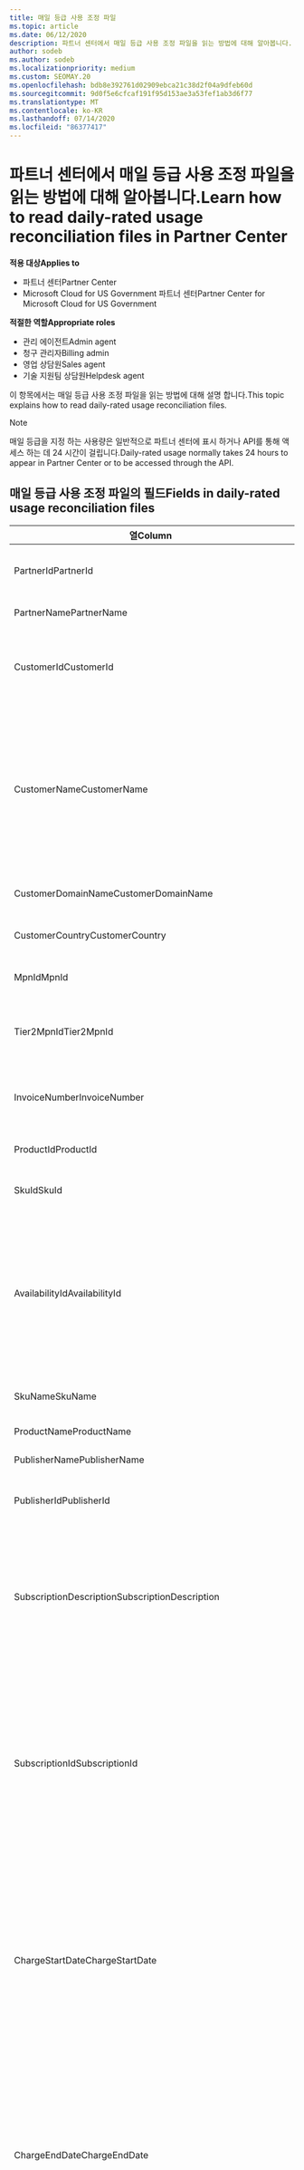 ```yaml
---
title: 매일 등급 사용 조정 파일
ms.topic: article
ms.date: 06/12/2020
description: 파트너 센터에서 매일 등급 사용 조정 파일을 읽는 방법에 대해 알아봅니다.
author: sodeb
ms.author: sodeb
ms.localizationpriority: medium
ms.custom: SEOMAY.20
ms.openlocfilehash: bdb8e392761d02909ebca21c38d2f04a9dfeb60d
ms.sourcegitcommit: 9d0f5e6cfcaf191f95d153ae3a53fef1ab3d6f77
ms.translationtype: MT
ms.contentlocale: ko-KR
ms.lasthandoff: 07/14/2020
ms.locfileid: "86377417"
---
```

# <a name="learn-how-to-read-daily-rated-usage-reconciliation-files-in-partner-center"></a><span data-ttu-id="b0ee6-103">파트너 센터에서 매일 등급 사용 조정 파일을 읽는 방법에 대해 알아봅니다.</span><span class="sxs-lookup"><span data-stu-id="b0ee6-103">Learn how to read daily-rated usage reconciliation files in Partner Center</span></span>

<span data-ttu-id="b0ee6-104">**적용 대상**</span><span class="sxs-lookup"><span data-stu-id="b0ee6-104">**Applies to**</span></span>

- <span data-ttu-id="b0ee6-105">파트너 센터</span><span class="sxs-lookup"><span data-stu-id="b0ee6-105">Partner Center</span></span>
- <span data-ttu-id="b0ee6-106">Microsoft Cloud for US Government 파트너 센터</span><span class="sxs-lookup"><span data-stu-id="b0ee6-106">Partner Center for Microsoft Cloud for US Government</span></span>

<span data-ttu-id="b0ee6-107">**적절한 역할**</span><span class="sxs-lookup"><span data-stu-id="b0ee6-107">**Appropriate roles**</span></span>

- <span data-ttu-id="b0ee6-108">관리 에이전트</span><span class="sxs-lookup"><span data-stu-id="b0ee6-108">Admin agent</span></span>
- <span data-ttu-id="b0ee6-109">청구 관리자</span><span class="sxs-lookup"><span data-stu-id="b0ee6-109">Billing admin</span></span>
- <span data-ttu-id="b0ee6-110">영업 상담원</span><span class="sxs-lookup"><span data-stu-id="b0ee6-110">Sales agent</span></span>
- <span data-ttu-id="b0ee6-111">기술 지원팀 상담원</span><span class="sxs-lookup"><span data-stu-id="b0ee6-111">Helpdesk agent</span></span>

<span data-ttu-id="b0ee6-112">이 항목에서는 매일 등급 사용 조정 파일을 읽는 방법에 대해 설명 합니다.</span><span class="sxs-lookup"><span data-stu-id="b0ee6-112">This topic explains how to read daily-rated usage reconciliation files.</span></span>

>[!NOTE]
><span data-ttu-id="b0ee6-113">매일 등급을 지정 하는 사용량은 일반적으로 파트너 센터에 표시 하거나 API를 통해 액세스 하는 데 24 시간이 걸립니다.</span><span class="sxs-lookup"><span data-stu-id="b0ee6-113">Daily-rated usage normally takes 24 hours to appear in Partner Center or to be accessed through the API.</span></span>

## <a name="fields-in-daily-rated-usage-reconciliation-files"></a><span data-ttu-id="b0ee6-114">매일 등급 사용 조정 파일의 필드</span><span class="sxs-lookup"><span data-stu-id="b0ee6-114">Fields in daily-rated usage reconciliation files</span></span>

| <span data-ttu-id="b0ee6-115">열</span><span class="sxs-lookup"><span data-stu-id="b0ee6-115">Column</span></span> | <span data-ttu-id="b0ee6-116">Description</span><span class="sxs-lookup"><span data-stu-id="b0ee6-116">Description</span></span> |
| ------ | ----------- |
| <span data-ttu-id="b0ee6-117">PartnerId</span><span class="sxs-lookup"><span data-stu-id="b0ee6-117">PartnerId</span></span> | <span data-ttu-id="b0ee6-118">GUID 형식의 파트너 식별자입니다.</span><span class="sxs-lookup"><span data-stu-id="b0ee6-118">Partner identifier in GUID format.</span></span> |
| <span data-ttu-id="b0ee6-119">PartnerName</span><span class="sxs-lookup"><span data-stu-id="b0ee6-119">PartnerName</span></span> | <span data-ttu-id="b0ee6-120">파트너 이름입니다.</span><span class="sxs-lookup"><span data-stu-id="b0ee6-120">Partner name.</span></span> |
| <span data-ttu-id="b0ee6-121">CustomerId</span><span class="sxs-lookup"><span data-stu-id="b0ee6-121">CustomerId</span></span> | <span data-ttu-id="b0ee6-122">GUID 형식의 고객에 대 한 고유한 Microsoft 식별자입니다.</span><span class="sxs-lookup"><span data-stu-id="b0ee6-122">Unique Microsoft identifier for the customer in GUID format.</span></span> |
| <span data-ttu-id="b0ee6-123">CustomerName</span><span class="sxs-lookup"><span data-stu-id="b0ee6-123">CustomerName</span></span> | <span data-ttu-id="b0ee6-124">파트너 센터에 보고된 고객의 조직 이름입니다.</span><span class="sxs-lookup"><span data-stu-id="b0ee6-124">Customer's organization name as reported in Partner Center.</span></span> <span data-ttu-id="b0ee6-125">*이 열은 시스템 정보를 사용 하 여 송장을 조정 하는 데 매우 중요 합니다.*</span><span class="sxs-lookup"><span data-stu-id="b0ee6-125">*This column is very important for reconciling the invoice with your system information.*</span></span> |
| <span data-ttu-id="b0ee6-126">CustomerDomainName</span><span class="sxs-lookup"><span data-stu-id="b0ee6-126">CustomerDomainName</span></span> | <span data-ttu-id="b0ee6-127">고객의 도메인 이름입니다.</span><span class="sxs-lookup"><span data-stu-id="b0ee6-127">The customer's domain name.</span></span> |
| <span data-ttu-id="b0ee6-128">CustomerCountry</span><span class="sxs-lookup"><span data-stu-id="b0ee6-128">CustomerCountry</span></span> | <span data-ttu-id="b0ee6-129">고객이 있는 국가입니다.</span><span class="sxs-lookup"><span data-stu-id="b0ee6-129">The country in which the customer is located.</span></span> |
| <span data-ttu-id="b0ee6-130">MpnId</span><span class="sxs-lookup"><span data-stu-id="b0ee6-130">MpnId</span></span> | <span data-ttu-id="b0ee6-131">CSP 파트너의 MPN 식별자입니다.</span><span class="sxs-lookup"><span data-stu-id="b0ee6-131">MPN identifier of the CSP partner.</span></span> |
| <span data-ttu-id="b0ee6-132">Tier2MpnId</span><span class="sxs-lookup"><span data-stu-id="b0ee6-132">Tier2MpnId</span></span> | <span data-ttu-id="b0ee6-133">구독에 대 한 레코드 대리점의 MPN 식별자입니다.</span><span class="sxs-lookup"><span data-stu-id="b0ee6-133">MPN identifier of the reseller of record for the subscription.</span></span> |
| <span data-ttu-id="b0ee6-134">InvoiceNumber</span><span class="sxs-lookup"><span data-stu-id="b0ee6-134">InvoiceNumber</span></span> | <span data-ttu-id="b0ee6-135">지정된 거래가 표시되는 청구서 번호입니다.</span><span class="sxs-lookup"><span data-stu-id="b0ee6-135">Invoice number where the specified transaction appears.</span></span> |
| <span data-ttu-id="b0ee6-136">ProductId</span><span class="sxs-lookup"><span data-stu-id="b0ee6-136">ProductId</span></span> | <span data-ttu-id="b0ee6-137">제품의 식별자입니다.</span><span class="sxs-lookup"><span data-stu-id="b0ee6-137">The identifier for the product.</span></span> |
| <span data-ttu-id="b0ee6-138">SkuId</span><span class="sxs-lookup"><span data-stu-id="b0ee6-138">SkuId</span></span> | <span data-ttu-id="b0ee6-139">특정 SKU에 대 한 식별자입니다.</span><span class="sxs-lookup"><span data-stu-id="b0ee6-139">The identifier for a particular SKU.</span></span> |
| <span data-ttu-id="b0ee6-140">AvailabilityId</span><span class="sxs-lookup"><span data-stu-id="b0ee6-140">AvailabilityId</span></span> | <span data-ttu-id="b0ee6-141">특정 SKU의 가용성에 대 한 식별자입니다.</span><span class="sxs-lookup"><span data-stu-id="b0ee6-141">The identifier for a particular SKU's availability.</span></span> <span data-ttu-id="b0ee6-142">지정 된 국가, 통화, 산업 부문 등에서 SKU를 구매할 수 있는지 여부를 표시 합니다.</span><span class="sxs-lookup"><span data-stu-id="b0ee6-142">This shows whether the SKU is available for purchase in the given country, currency, industry segment, etc.</span></span> |
| <span data-ttu-id="b0ee6-143">SkuName</span><span class="sxs-lookup"><span data-stu-id="b0ee6-143">SkuName</span></span> | <span data-ttu-id="b0ee6-144">특정 SKU의 제목입니다.</span><span class="sxs-lookup"><span data-stu-id="b0ee6-144">The title for a particular SKU.</span></span> |
| <span data-ttu-id="b0ee6-145">ProductName</span><span class="sxs-lookup"><span data-stu-id="b0ee6-145">ProductName</span></span> | <span data-ttu-id="b0ee6-146">제품의 이름입니다.</span><span class="sxs-lookup"><span data-stu-id="b0ee6-146">The name of the product.</span></span> |
| <span data-ttu-id="b0ee6-147">PublisherName</span><span class="sxs-lookup"><span data-stu-id="b0ee6-147">PublisherName</span></span> | <span data-ttu-id="b0ee6-148">게시자 이름입니다.</span><span class="sxs-lookup"><span data-stu-id="b0ee6-148">The name of the publisher.</span></span> |
| <span data-ttu-id="b0ee6-149">PublisherId</span><span class="sxs-lookup"><span data-stu-id="b0ee6-149">PublisherId</span></span> | <span data-ttu-id="b0ee6-150">GUID 형식의 게시자 식별자입니다.</span><span class="sxs-lookup"><span data-stu-id="b0ee6-150">The identifier of the publisher in GUID format.</span></span> |
| <span data-ttu-id="b0ee6-151">SubscriptionDescription</span><span class="sxs-lookup"><span data-stu-id="b0ee6-151">SubscriptionDescription</span></span> | <span data-ttu-id="b0ee6-152">가격 목록에 정의 된 대로 고객이 구매한 서비스 제공 서비스의 이름입니다.</span><span class="sxs-lookup"><span data-stu-id="b0ee6-152">The name of the service offering purchased by the customer, as defined in the price list.</span></span> <span data-ttu-id="b0ee6-153">이는 **OfferName**에 대 한 동일한 필드입니다.</span><span class="sxs-lookup"><span data-stu-id="b0ee6-153">(This is an identical field to **OfferName**).</span></span> |
| <span data-ttu-id="b0ee6-154">SubscriptionId</span><span class="sxs-lookup"><span data-stu-id="b0ee6-154">SubscriptionId</span></span> | <span data-ttu-id="b0ee6-155">Microsoft 청구 플랫폼에서 사용되는 구독의 고유 식별자입니다.</span><span class="sxs-lookup"><span data-stu-id="b0ee6-155">Unique identifier for a subscription in the Microsoft billing platform.</span></span> <span data-ttu-id="b0ee6-156">조정에 사용 되지 않습니다.</span><span class="sxs-lookup"><span data-stu-id="b0ee6-156">Not used for reconciliation.</span></span> <span data-ttu-id="b0ee6-157">*이 식별자는 파트너 관리 콘솔의 **구독 ID** 와 동일 하지 않습니다.*</span><span class="sxs-lookup"><span data-stu-id="b0ee6-157">*This identifier is not the same as the **Subscription ID** on the partner admin console.*</span></span> |
| <span data-ttu-id="b0ee6-158">ChargeStartDate</span><span class="sxs-lookup"><span data-stu-id="b0ee6-158">ChargeStartDate</span></span> | <span data-ttu-id="b0ee6-159">청구 주기의 시작 날짜입니다 (이전 청구 주기에서 이전에 청구 되지 않은 잠재 사용량 데이터의 날짜를 제시 하는 경우 제외).</span><span class="sxs-lookup"><span data-stu-id="b0ee6-159">Start date of the billing cycle (except when presenting dates of previously uncharged latent usage data from the previous billing cycle).</span></span> <span data-ttu-id="b0ee6-160">시간은 항상 하루의 시작인 0:00입니다.</span><span class="sxs-lookup"><span data-stu-id="b0ee6-160">The time is always the beginning of the day, 0:00.</span></span> |
| <span data-ttu-id="b0ee6-161">ChargeEndDate</span><span class="sxs-lookup"><span data-stu-id="b0ee6-161">ChargeEndDate</span></span> | <span data-ttu-id="b0ee6-162">청구 주기의 종료 날짜입니다 (이전 청구 주기에서 이전에 청구 되지 않은 잠재 사용량 데이터의 날짜를 제시 하는 경우 제외).</span><span class="sxs-lookup"><span data-stu-id="b0ee6-162">End date of billing cycle (except when presenting dates of previously uncharged latent usage data from the previous billing cycle).</span></span> <span data-ttu-id="b0ee6-163">시간은 항상 일의 끝 인 23:59입니다.</span><span class="sxs-lookup"><span data-stu-id="b0ee6-163">The time is always the end of the day, 23:59.</span></span> |
| <span data-ttu-id="b0ee6-164">UsageDate</span><span class="sxs-lookup"><span data-stu-id="b0ee6-164">UsageDate</span></span> | <span data-ttu-id="b0ee6-165">서비스 사용 날짜입니다.</span><span class="sxs-lookup"><span data-stu-id="b0ee6-165">Date of service usage.</span></span> |
| <span data-ttu-id="b0ee6-166">MeterType</span><span class="sxs-lookup"><span data-stu-id="b0ee6-166">MeterType</span></span> | <span data-ttu-id="b0ee6-167">측정기의 유형입니다.</span><span class="sxs-lookup"><span data-stu-id="b0ee6-167">The type of meter.</span></span> |
| <span data-ttu-id="b0ee6-168">MeterCategory</span><span class="sxs-lookup"><span data-stu-id="b0ee6-168">MeterCategory</span></span> | <span data-ttu-id="b0ee6-169">사용에 대한 최상위 서비스입니다.</span><span class="sxs-lookup"><span data-stu-id="b0ee6-169">The top-level service for the usage.</span></span> |
| <span data-ttu-id="b0ee6-170">MeterId</span><span class="sxs-lookup"><span data-stu-id="b0ee6-170">MeterId</span></span> | <span data-ttu-id="b0ee6-171">사용 되는 측정기의 식별자입니다.</span><span class="sxs-lookup"><span data-stu-id="b0ee6-171">The identifier for the meter being used.</span></span> |
| <span data-ttu-id="b0ee6-172">MeterSubCategory</span><span class="sxs-lookup"><span data-stu-id="b0ee6-172">MeterSubCategory</span></span> | <span data-ttu-id="b0ee6-173">요금에 영향을 줄 수 있는 Azure 서비스의 유형입니다.</span><span class="sxs-lookup"><span data-stu-id="b0ee6-173">The type of Azure service, which can affect the rate.</span></span> |
| <span data-ttu-id="b0ee6-174">MeterName</span><span class="sxs-lookup"><span data-stu-id="b0ee6-174">MeterName</span></span> | <span data-ttu-id="b0ee6-175">사용 되는 측정기에 대 한 측정 단위입니다.</span><span class="sxs-lookup"><span data-stu-id="b0ee6-175">The unit of measure for the meter being consumed.</span></span> |
| <span data-ttu-id="b0ee6-176">MeterRegion</span><span class="sxs-lookup"><span data-stu-id="b0ee6-176">MeterRegion</span></span> | <span data-ttu-id="b0ee6-177">이 열은 해당 지역 내에서 서비스에 대 한 데이터 센터의 위치를 식별 하 고 해당 위치를 채웁니다.</span><span class="sxs-lookup"><span data-stu-id="b0ee6-177">This column identifies the location of a data center within the region for services where this is applicable and populated.</span></span> |
| <span data-ttu-id="b0ee6-178">단위</span><span class="sxs-lookup"><span data-stu-id="b0ee6-178">Unit</span></span> | <span data-ttu-id="b0ee6-179">리소스 **이름의**단위입니다.</span><span class="sxs-lookup"><span data-stu-id="b0ee6-179">The unit of the resource **Name**.</span></span> |
| <span data-ttu-id="b0ee6-180">ResourceLocation</span><span class="sxs-lookup"><span data-stu-id="b0ee6-180">ResourceLocation</span></span> | <span data-ttu-id="b0ee6-181">측정기가 실행 되 고 있는 데이터 센터입니다.</span><span class="sxs-lookup"><span data-stu-id="b0ee6-181">The data center where the meter is running.</span></span> |
| <span data-ttu-id="b0ee6-182">ConsumedService</span><span class="sxs-lookup"><span data-stu-id="b0ee6-182">ConsumedService</span></span> | <span data-ttu-id="b0ee6-183">사용한 Azure 플랫폼 서비스입니다.</span><span class="sxs-lookup"><span data-stu-id="b0ee6-183">The Azure platform service that you used.</span></span> |
| <span data-ttu-id="b0ee6-184">ResourceGroup</span><span class="sxs-lookup"><span data-stu-id="b0ee6-184">ResourceGroup</span></span> | <span data-ttu-id="b0ee6-185">Azure 솔루션에 관련 된 리소스를 보유 하는 컨테이너를 나타냅니다.</span><span class="sxs-lookup"><span data-stu-id="b0ee6-185">Represents a container that holds related resources for an Azure solution.</span></span> |
| <span data-ttu-id="b0ee6-186">ResourceURI</span><span class="sxs-lookup"><span data-stu-id="b0ee6-186">ResourceURI</span></span> | <span data-ttu-id="b0ee6-187">사용 되는 리소스의 URI입니다.</span><span class="sxs-lookup"><span data-stu-id="b0ee6-187">The URI of the resource being used.</span></span> |
| <span data-ttu-id="b0ee6-188">ChargeType</span><span class="sxs-lookup"><span data-stu-id="b0ee6-188">ChargeType</span></span> | <span data-ttu-id="b0ee6-189">요금 또는 조정의 유형입니다.</span><span class="sxs-lookup"><span data-stu-id="b0ee6-189">The type of charge or adjustment.</span></span>  |
| <span data-ttu-id="b0ee6-190">UnitPrice</span><span class="sxs-lookup"><span data-stu-id="b0ee6-190">UnitPrice</span></span> | <span data-ttu-id="b0ee6-191">구매 시 가격 목록에 게시 된 라이선스 당 가격입니다.</span><span class="sxs-lookup"><span data-stu-id="b0ee6-191">Price per license, as published in the price list at the time of purchase.</span></span> <span data-ttu-id="b0ee6-192">조정 하는 동안이 가격이 청구 시스템에 저장 된 정보와 일치 하는지 확인 합니다.</span><span class="sxs-lookup"><span data-stu-id="b0ee6-192">Make sure this price matches the information stored in your billing system during reconciliation.</span></span> |
| <span data-ttu-id="b0ee6-193">수량</span><span class="sxs-lookup"><span data-stu-id="b0ee6-193">Quantity</span></span> | <span data-ttu-id="b0ee6-194">라이선스의 수입니다.</span><span class="sxs-lookup"><span data-stu-id="b0ee6-194">Number of licenses.</span></span> <span data-ttu-id="b0ee6-195">조정 하는 동안이 가격이 청구 시스템에 저장 된 정보와 일치 하는지 확인 합니다.</span><span class="sxs-lookup"><span data-stu-id="b0ee6-195">Make sure this price matches the information stored in your billing system during reconciliation.</span></span> |
| <span data-ttu-id="b0ee6-196">(Unittype.pixel)</span><span class="sxs-lookup"><span data-stu-id="b0ee6-196">UnitType</span></span> | <span data-ttu-id="b0ee6-197">미터의 요금이 청구 되는 단위 유형입니다.</span><span class="sxs-lookup"><span data-stu-id="b0ee6-197">The type of unit the meter is charged in.</span></span>  |
| <span data-ttu-id="b0ee6-198">BillingPreTaxTotal</span><span class="sxs-lookup"><span data-stu-id="b0ee6-198">BillingPreTaxTotal</span></span> | <span data-ttu-id="b0ee6-199">세금 전 총 청구 금액입니다.</span><span class="sxs-lookup"><span data-stu-id="b0ee6-199">Total billing amount before taxes.</span></span> |
| <span data-ttu-id="b0ee6-200">BillingCurrency</span><span class="sxs-lookup"><span data-stu-id="b0ee6-200">BillingCurrency</span></span> | <span data-ttu-id="b0ee6-201">고객 지역의 통화입니다.</span><span class="sxs-lookup"><span data-stu-id="b0ee6-201">The currency in the customer's geographic region.</span></span> |
| <span data-ttu-id="b0ee6-202">PricingPreTaxTotal</span><span class="sxs-lookup"><span data-stu-id="b0ee6-202">PricingPreTaxTotal</span></span> | <span data-ttu-id="b0ee6-203">세금이 추가 되기 전의 가격 책정입니다.</span><span class="sxs-lookup"><span data-stu-id="b0ee6-203">The pricing before taxes are added.</span></span> |
| <span data-ttu-id="b0ee6-204">PricingCurrency</span><span class="sxs-lookup"><span data-stu-id="b0ee6-204">PricingCurrency</span></span> | <span data-ttu-id="b0ee6-205">가격표의 통화입니다.</span><span class="sxs-lookup"><span data-stu-id="b0ee6-205">The currency in the price list.</span></span> |
| <span data-ttu-id="b0ee6-206">ServiceInfo1</span><span class="sxs-lookup"><span data-stu-id="b0ee6-206">ServiceInfo1</span></span> | <span data-ttu-id="b0ee6-207">지정 된 날짜에 프로 비전 되 고 사용 된 Service Bus 연결의 수입니다.</span><span class="sxs-lookup"><span data-stu-id="b0ee6-207">The number of Service Bus connections that were provisioned and utilized on a given day.</span></span> |
| <span data-ttu-id="b0ee6-208">ServiceInfo2</span><span class="sxs-lookup"><span data-stu-id="b0ee6-208">ServiceInfo2</span></span> | <span data-ttu-id="b0ee6-209">선택적 서비스 특정 메타 데이터를 캡처하는 레거시 필드입니다.</span><span class="sxs-lookup"><span data-stu-id="b0ee6-209">A legacy field that captures optional service-specific metadata.</span></span> |
| <span data-ttu-id="b0ee6-210">Tags</span><span class="sxs-lookup"><span data-stu-id="b0ee6-210">Tags</span></span> | <span data-ttu-id="b0ee6-211">사용자가 설정 하는 Azure 리소스의 논리적 구성을 나타냅니다.</span><span class="sxs-lookup"><span data-stu-id="b0ee6-211">Represents a logical organization of Azure resources set by the user.</span></span> |
| <span data-ttu-id="b0ee6-212">AdditionalInfo</span><span class="sxs-lookup"><span data-stu-id="b0ee6-212">AdditionalInfo</span></span> | <span data-ttu-id="b0ee6-213">다른 열에서 다루지 않은 추가 정보입니다.</span><span class="sxs-lookup"><span data-stu-id="b0ee6-213">Any additional information not covered in other columns.</span></span> |
| <span data-ttu-id="b0ee6-214">EffectiveUnitPrice</span><span class="sxs-lookup"><span data-stu-id="b0ee6-214">EffectiveUnitPrice</span></span> | <span data-ttu-id="b0ee6-215">할인, 획득 크레딧을 비롯 하 여 단위당 청구 되는 실제 값입니다.</span><span class="sxs-lookup"><span data-stu-id="b0ee6-215">The actual value charged per unit, including any discounts, earned credit, etc.</span></span> |
| <span data-ttu-id="b0ee6-216">PCToBCExchangeRate</span><span class="sxs-lookup"><span data-stu-id="b0ee6-216">PCToBCExchangeRate</span></span> | <span data-ttu-id="b0ee6-217">가격 책정 통화에서 청구 통화로 적용 되는 환율</span><span class="sxs-lookup"><span data-stu-id="b0ee6-217">Exchange rate applied for pricing currency to billing currency.</span></span> |
| <span data-ttu-id="b0ee6-218">PCToBCExchangeRateDate</span><span class="sxs-lookup"><span data-stu-id="b0ee6-218">PCToBCExchangeRateDate</span></span> | <span data-ttu-id="b0ee6-219">청구 통화에 대 한 가격 책정 통화를 결정 하는 날짜입니다.</span><span class="sxs-lookup"><span data-stu-id="b0ee6-219">The date on which the pricing currency to the billing currency is determined.</span></span> |
| <span data-ttu-id="b0ee6-220">EntitlementId</span><span class="sxs-lookup"><span data-stu-id="b0ee6-220">EntitlementId</span></span> | <span data-ttu-id="b0ee6-221">Azure 구독 ID를 나타냅니다.</span><span class="sxs-lookup"><span data-stu-id="b0ee6-221">Represents the Azure Subscription ID.</span></span> |
| <span data-ttu-id="b0ee6-222">EntitlementDescription</span><span class="sxs-lookup"><span data-stu-id="b0ee6-222">EntitlementDescription</span></span> | <span data-ttu-id="b0ee6-223">Azure 구독 ID의 이름을 나타냅니다.</span><span class="sxs-lookup"><span data-stu-id="b0ee6-223">Represents the name of the Azure Subscription ID.</span></span> |
| <span data-ttu-id="b0ee6-224">PartnerEarnedCreditPercentage</span><span class="sxs-lookup"><span data-stu-id="b0ee6-224">PartnerEarnedCreditPercentage</span></span> | <span data-ttu-id="b0ee6-225">줄 항목에 대 한 표시 크레딧을 표시 합니다.</span><span class="sxs-lookup"><span data-stu-id="b0ee6-225">Displays the PartnerEarnedCredit for the line item.</span></span> <span data-ttu-id="b0ee6-226">획득 크레딧은 0 또는 15%입니다.</span><span class="sxs-lookup"><span data-stu-id="b0ee6-226">Earned credit will be either 0 or 15 percent</span></span> |

>[!NOTE]
><span data-ttu-id="b0ee6-227">매일 등급이 지정 되는 사용량은 일반적으로 파트너 센터에 표시 하거나 API를 통해 액세스 하는 데 24 시간이 걸립니다.</span><span class="sxs-lookup"><span data-stu-id="b0ee6-227">Daily-rated usage normally takes 24 hours to appear in Partner Center or to be accessed through API.</span></span>



